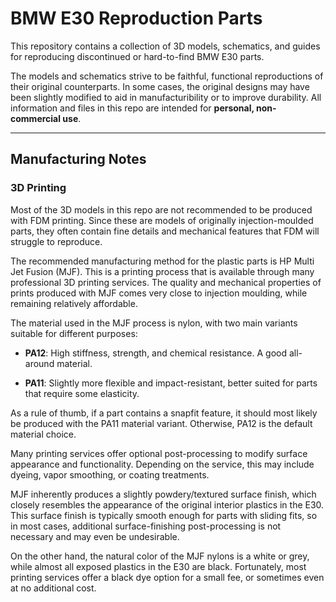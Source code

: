 # BMW E30 Reproduction Parts

This repository contains a collection of 3D models, schematics, and guides for reproducing discontinued or hard-to-find BMW E30 parts.

The models and schematics strive to be faithful, functional reproductions of their original counterparts. In some cases, the original designs may have been slightly modified to aid in manufacturibility or to improve durability.
All information and files in this repo are intended for **personal, non-commercial use**.

---

## Manufacturing Notes

### 3D Printing
Most of the 3D models in this repo are not recommended to be produced with FDM printing. Since these are models of originally injection-moulded parts, they often contain fine details and mechanical features that FDM will struggle to reproduce.

The recommended manufacturing method for the plastic parts is HP Multi Jet Fusion (MJF). This is a printing process that is available through many professional 3D printing services. The quality and mechanical properties of prints produced with MJF comes very close to injection moulding, while remaining relatively affordable.

The material used in the MJF process is nylon, with two main variants suitable for different purposes:

- **PA12**: High stiffness, strength, and chemical resistance. A good all-around material.

- **PA11**: Slightly more flexible and impact-resistant, better suited for parts that require some elasticity.

As a rule of thumb, if a part contains a snapfit feature, it should most likely be produced with the PA11 material variant. Otherwise, PA12 is the default material choice.

Many printing services offer optional post-processing to modify surface appearance and functionality. Depending on the service, this may include dyeing, vapor smoothing, or coating treatments.

MJF inherently produces a slightly powdery/textured surface finish, which closely resembles the appearance of the original interior plastics in the E30. This surface finish is typically smooth enough for parts with sliding fits, so in most cases, additional surface-finishing post-processing is not necessary and may even be undesirable.

On the other hand, the natural color of the MJF nylons is a white or grey, while almost all exposed plastics in the E30 are black. Fortunately, most printing services offer a black dye option for a small fee, or sometimes even at no additional cost.
